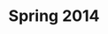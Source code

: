 ---
title: Spring 2014
layout: inducteeList
sequence: 7
inducteesone:
 - Andrew Arey
 - Lesley Chan
 - Stanley Cheng
 - Kevin Chiu
 - Stephen M. Collins
 - Nicholas Golio
 - Chuan Huang
inducteestwo:
 - Christina S. Hupka
 - Jaihe (Stella) Jiao
 - Lili Lash-Rosenberg
 - Harrison H. Lee
 - Katherine H. Lee
 - Hannah G. Luk
 - Jaisimha K. Musunuri
inducteesthree:
 - Ashima Sharma
 - Angelica Huyen Tran
 - Jonathan Wong
 - Erin Yamashita
 - Travis Yashimoto
 - Mark (Heng Gao) Zhong
---
